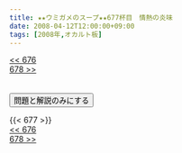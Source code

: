 ```yaml
---
title: ★★ウミガメのスープ★★677杯目　情熱の炎味
date: 2008-04-12T12:00:00+09:00
tags: [2008年,オカルト板]
---
```

<div class="th_left"><a href="../676"><< 676</a></div>
<div class="th_right"><a href="../678">678 >></a></div>
<br><br>
<script src="../../js/cupsoup.js"></script>
<form>
<input type="button" value="問題と解説のみにする" onClick="toggleCupsoup()">
</form>
{{< 677 >}}
<div class="th_left"><a href="../676"><< 676</a></div>
<div class="th_right"><a href="../678">678 >></a></div>